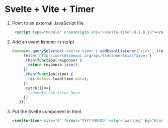 # Svelte + Vite + Timer
1. Point to an external JavaScript file: 
   ```html
    <script type="module" crossorigin src="/svelte-timer.0.1.0.js"></script>
   ``` 
2. Add an event listener in script
   ```js
   document.querySelector('svelte-timer').addEventListener('tick', (res) => {
        fetch('http://worldtimeapi.org/api/timezone/Asia/Taipei')
        .then(function(response) {
          return response.json();
        })
        .then(function(time) {
          res.detail.load(time.data);
        })
        .catch(()=>{
          //Handle the error here
        })
      });
   ```  
3. Put the Svelte component in html 
   ```html
   <svelte-timer size="4" format="YYYY/MM/DD" color="warning" bg="black"></svelte-timer>
   ``` 
